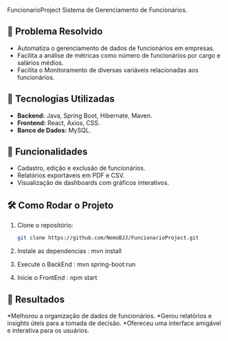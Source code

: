 FuncionarioProject
Sistema de Gerenciamento de Funcionários.

## 🚀 Problema Resolvido
- Automatiza o gerenciamento de dados de funcionários em empresas.
- Facilita a análise de métricas como número de funcionários por cargo e salários médios.
- Facilita o Monitoramento de diversas variáveis relacionadas aos funcionários.

## 🔧 Tecnologias Utilizadas
- **Backend:** Java, Spring Boot, Hibernate, Maven.
- **Frontend:** React, Axios, CSS.
- **Banco de Dados:** MySQL.

## 📂 Funcionalidades
- Cadastro, edição e exclusão de funcionários.
- Relatórios exportáveis em PDF e CSV.
- Visualização de dashboards com gráficos interativos.

## 🛠️ Como Rodar o Projeto
1. Clone o repositório:
   ```bash
   git clone https://github.com/NemoBJJ/FuncionarioProject.git

2. Instale as dependencias : mvn install

3. Execute o BackEnd : mvn spring-boot:run

4. Inicie o FrontEnd  : npm start

## 🌟 Resultados
*Melhorou a organização de dados de funcionários.
*Gerou relatórios e insights úteis para a tomada de decisão.
*Ofereceu uma interface amigável e interativa para os usuários.
